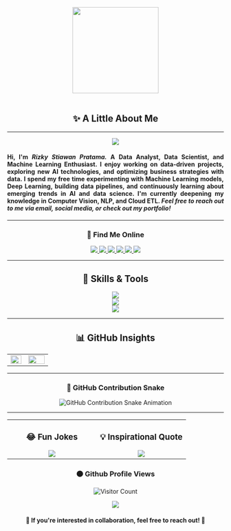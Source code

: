 <div align="center">
  <img src="https://media.giphy.com/media/lP8xu5t2DLGG045H8F/giphy.gif" width="200"/>
  <div id="badges">
</div>
<br>
<h2 align='center'>✨ A Little About Me </h2>

---
  
  <img src="https://readme-typing-svg.herokuapp.com?color=%23FFA500&center=true&vCenter=true&width=600&lines=Welcome+To+my+Github+Profile;I'm+Rizky+Stiawan+Pratama;DATA+SCIENTIST;DATA+ANALYST;MACHINE+LEARNING+ENTHUSIAST" />
<h4 align="justify"> Hi, I'm <i>Rizky Stiawan Pratama.</i> A <b>Data Analyst</b>, <b>Data Scientist</b>, and <b>Machine Learning Enthusiast</b>. I enjoy working on data-driven projects, exploring new AI technologies, and optimizing business strategies with data. I spend my free time experimenting with Machine Learning models, Deep Learning, building data pipelines, and continuously learning about emerging trends in AI and data science. I'm currently deepening my knowledge in <b>Computer Vision</b>, <b>NLP</b>, and <b>Cloud ETL</b>. <i>Feel free to reach out to me via email, social media, or check out my portfolio!</i> </h4>

---

<div align="center"> 
<h3 align='center'>📡 Find Me Online</h3>
<p align='center'>
 
  <a href="mailto:rizkystiawanpratama@gmail.com">
    <img src="https://img.shields.io/badge/Gmail-333333?style=for-the-badge&logo=gmail&logoColor=red" />
  </a>
  <a href="https://linkedin.com/in/rizkystiawanpratama" target="_blank">
    <img src="https://img.shields.io/badge/LinkedIn-0077B5?style=for-the-badge&logo=linkedin&logoColor=white" target="_blank" />
  </a>
  <a href="https://x.com/cacienx" target="_blank">
    <img src="https://img.shields.io/badge/Twitter-1DA1F2?style=for-the-badge&logo=twitter&logoColor=white" target="_blank" />
  </a>
  <a href="https://www.instagram.com/cacienx/" target="_blank">
    <img src="https://img.shields.io/badge/Instagram-E4405F?style=for-the-badge&logo=instagram&logoColor=white" target="_blank" />
  </a>
  <a href="https://web.facebook.com/cacienx1995/" target="_blank">
    <img src="https://img.shields.io/badge/Facebook-1877F2?style=for-the-badge&logo=facebook&logoColor=white" target="_blank" />
  </a>
  <a href="https://rizkystiawanp.github.io/index.html" target="_blank">
    <img src="https://img.shields.io/badge/Portfolio-FF5733?style=for-the-badge&logo=google-chrome&logoColor=white" target="_blank" />
  </a>
</div>

---

## 🚀 Skills & Tools
<p align="center">
  <!-- Row 1 -->
  <img src="https://skillicons.dev/icons?i=git,github,vscode,docker,aws,elasticsearch,postgres,bootstrap" /><br>
  <!-- Row 2 -->
  <img src="https://skillicons.dev/icons?i=python,cpp,html,tensorflow,scikitlearn,opencv,huggingface" /><br>
  <!-- Row 3 -->
  <img src="https://go-skill-icons.vercel.app/api/icons?i=excel,pandas,numpy,matplotlib,seaborn,scipy,selenium" />
</p>

---

<h2 align="center">📊 GitHub Insights</h2>
<div align="center">
<table>
  <tr>
    <td width="38%">
      <a href="https://github.com/rizkystiawanp/github-readme-stats">
        <img width="100%" src="https://github-readme-stats.vercel.app/api/top-langs/?username=rizkystiawanp&layout=compact&theme=onedark&langs_count=10" />
      </a>
    </td>
    <td width="50%">
      <a href="https://github.com/rizkystiawanp/github-readme-stats">
        <img width="100%" src="https://github-readme-stats.vercel.app/api?username=rizkystiawanp&show_icons=true&theme=onedark" />
      </a>
    </td>
  </tr>
</table>
</div>

---

<h3 align="center">🐍 GitHub Contribution Snake</h3>
<p align="center">
  <img src="https://raw.githubusercontent.com/rizkystiawanp/rizkystiawanp/output/github-contribution-grid-snake.svg" alt="GitHub Contribution Snake Animation" />
</p>

---

<div align="center">
<table width="100%">
  <tr>
    <!-- Fun Jokes -->
    <td align="center" width="50%">
      <h3>😂 Fun Jokes</h3>
      <img src="https://readme-jokes.vercel.app/api?theme=onedark" />
    </td>
    <!-- Inspirational Quotes -->
    <td align="center" width="50%">
      <h3>💡 Inspirational Quote</h3>
      <img src="https://quotes-github-readme.vercel.app/api?type=horizontal&theme=onedark" />
    </td>
  </tr>
</table>
</div>

### 🟠 Github Profile Views
![Visitor Count](https://profile-counter.glitch.me/rizkystiawanp/count.svg?color=orange)

<div align="center">
  <img src="https://readme-typing-svg.herokuapp.com?color=%23FFA500&center=true&vCenter=true&width=600&lines=Thank+You+For+Visiting!;Have+a+Wonderful+Day!;Feel+Free+to+Reach+Out+for+Collaboration!;Let's+Connect+and+Grow+Together!" />
  <br/>
  <h4>🚀 If you're interested in collaboration, feel free to reach out! 📩</h4>
</div>

